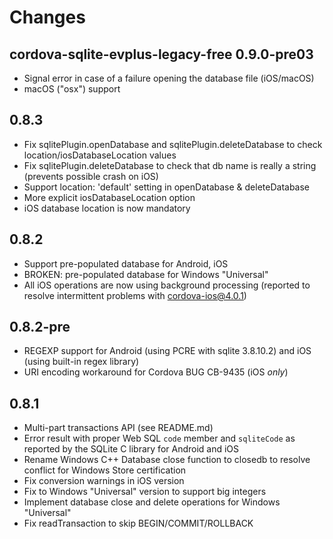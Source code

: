 # Changes

## cordova-sqlite-evplus-legacy-free 0.9.0-pre03

- Signal error in case of a failure opening the database file (iOS/macOS)
- macOS ("osx") support

## 0.8.3

- Fix sqlitePlugin.openDatabase and sqlitePlugin.deleteDatabase to check location/iosDatabaseLocation values
- Fix sqlitePlugin.deleteDatabase to check that db name is really a string (prevents possible crash on iOS)
- Support location: 'default' setting in openDatabase & deleteDatabase
- More explicit iosDatabaseLocation option
- iOS database location is now mandatory

## 0.8.2

- Support pre-populated database for Android, iOS
- BROKEN: pre-populated database for Windows "Universal"
- All iOS operations are now using background processing (reported to resolve intermittent problems with cordova-ios@4.0.1)

## 0.8.2-pre

- REGEXP support for Android (using PCRE with sqlite 3.8.10.2) and iOS (using built-in regex library)
- URI encoding workaround for Cordova BUG CB-9435 (iOS *only*)

## 0.8.1

- Multi-part transactions API (see README.md)
- Error result with proper Web SQL `code` member and `sqliteCode` as reported by the SQLite C library for Android and iOS
- Rename Windows C++ Database close function to closedb to resolve conflict for Windows Store certification
- Fix conversion warnings in iOS version
- Fix to Windows "Universal" version to support big integers
- Implement database close and delete operations for Windows "Universal"
- Fix readTransaction to skip BEGIN/COMMIT/ROLLBACK
